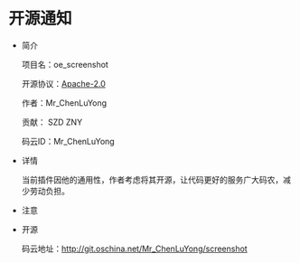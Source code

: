 # 开源通知

- 简介

  项目名：oe_screenshot

  开源协议：[Apache-2.0](https://git.oschina.net/Mr_ChenLuYong/screenshot/blob/master/LICENSE%20-%20Chinese?dir=0&filepath=LICENSE+-+Chinese&oid=e397dfabe7c0920e5f34e505f9a4695bcb897752&sha=8ea256ada89ab0bd9c57f5cbfed29974ecf7f24c)

  作者：Mr_ChenLuYong

  贡献：
        SZD
        ZNY

  码云ID：Mr_ChenLuYong

- 详情

  当前插件因他的通用性，作者考虑将其开源，让代码更好的服务广大码农，减少劳动负担。


- 注意
  
- 开源

  码云地址：http://git.oschina.net/Mr_ChenLuYong/screenshot